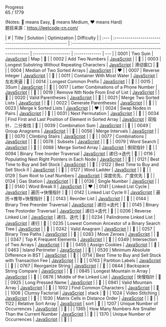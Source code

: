 <!--
 * @Description:
 * @Author: Chelly
 * @Date: 2020-12-17 21:35:46
-->

Progress  
65 / 1779

(Notes: :green_heart: means Easy, :yellow_heart: means Medium, :heart: means Hard)  
题目来源：<https://leetcode-cn.com/>

| #    | Title                                                   | Solution                                                                                                                                | Optimization        | Difficulty     |
| :--- | :------------------------------------------------------ | :-------------------------------------------------------------------------------------------------------------------------------------- | :------------------ | :------------- | --- |
| 0001 | Two Sum                                                 | [JavaScript](https://github.com/Chellyyy/LeetCode/blob/master/problems/0001.two-sum.js)                                                 | Map                 | :green_heart:  |
| 0002 | Add Two Numbers                                         | [JavaScript](https://github.com/Chellyyy/LeetCode/blob/master/problems/0002.add-two-numbers.js)                                         |                     | :yellow_heart: |
| 0003 | Longest Substring Without Repeating Characters          | [JavaScript](https://github.com/Chellyyy/LeetCode/blob/master/problems/0003.longest-substring-without-repeating-characters.js)          | 滑动窗口            | :yellow_heart: |
| 0004 | Median of Two Sorted Arrays                             | [JavaScript](https://github.com/Chellyyy/LeetCode/blob/master/problems/0004.median-of-two-sorted-arrays.js)                             |                     | :heart:        |
| 0007 | Reverse Integer                                         | [JavaScript](https://github.com/Chellyyy/LeetCode/blob/master/problems/0007.reverse-integer.js)                                         |                     | :green_heart:  |
| 0011 | Container With Most Water                               | [JavaScript](https://github.com/Chellyyy/LeetCode/blob/master/problems/0011.container-with-most-water.js)                               | 左右夹逼            | :yellow_heart: |
| 0014 | Longest Common Prefix                                   | [JavaScript](https://github.com/Chellyyy/LeetCode/blob/master/problems/0014.longest-common-prefix.js)                                   |                     | :green_heart:  |
| 0015 | 3Sum                                                    | [JavaScript](https://github.com/Chellyyy/LeetCode/blob/master/problems/0015.3Sum.js)                                                    |                     | :yellow_heart: |
| 0017 | Letter Combinations of a Phone Number                   | [JavaScript](https://github.com/Chellyyy/LeetCode/blob/master/problems/0017.letter-combinations-of-a-phone-number.js)                   |                     | :yellow_heart: |
| 0019 | Remove Nth Node From End of List                        | [JavaScript](https://github.com/Chellyyy/LeetCode/blob/master/problems/0019.remove-nth-node-from-end-of-list.js)                        |                     | :yellow_heart: |
| 0020 | Valid Parentheses                                       | [JavaScript](https://github.com/Chellyyy/LeetCode/blob/master/problems/0020.valid-parentheses.js)                                       |                     | :green_heart:  |
| 0021 | Merge Two Sorted Lists                                  | [JavaScript](https://github.com/Chellyyy/LeetCode/blob/master/problems/0021.merge-two-sorted-lists.js)                                  |                     | :green_heart:  |
| 0022 | Generate Parentheses                                    | [JavaScript](https://github.com/Chellyyy/LeetCode/blob/master/problems/0022.generate-parentheses.js)                                    |                     | :yellow_heart: |
| 0023 | Merge k Sorted Lists                                    | [JavaScript](https://github.com/Chellyyy/LeetCode/blob/master/problems/0023.merge-k-sorted-lists.js)                                    |                     | :heart:        |
| 0024 | Swap Nodes in Pairs                                     | [JavaScript](https://github.com/Chellyyy/LeetCode/blob/master/problems/0024.swap-nodes-in-pairs.js)                                     |                     | :yellow_heart: |
| 0031 | Next Permutation                                        | [JavaScript](https://github.com/Chellyyy/LeetCode/blob/master/problems/0031.next-permutation.js)                                        |                     | :yellow_heart: |
| 0034 | Find First and Last Position of Element in Sorted Array | [JavaScript](https://github.com/Chellyyy/LeetCode/blob/master/problems/0034.find-first-and-last-position-of-element-in-sorted-array.js) | 双指针、二分查找    | :yellow_heart: |
| 0039 | Combination Sum                                         | [JavaScript](https://github.com/Chellyyy/LeetCode/blob/master/problems/0039.combination-sum.js)                                         |                     | :yellow_heart: |
| 0049 | Group Anagrams                                          | [JavaScript](https://github.com/Chellyyy/LeetCode/blob/master/problems/0049.group-anagrams.js)                                          |                     | :yellow_heart: |
| 0056 | Merge Intervals                                         | [JavaScript](https://github.com/Chellyyy/LeetCode/blob/master/problems/0056.merge-intervals.js)                                         |                     | :yellow_heart: |
| 0070 | Climbing Stairs                                         | [JavaScript](https://github.com/Chellyyy/LeetCode/blob/master/problems/0070.climbing-stairs.js)                                         |                     | :green_heart:  |
| 0077 | Combinations                                            | [JavaScript](https://github.com/Chellyyy/LeetCode/blob/master/problems/0077.combinations.js)                                            |                     | :yellow_heart: |
| 0078 | Subsets                                                 | [JavaScript](https://github.com/Chellyyy/LeetCode/blob/master/problems/0078.subsets.js)                                                 |                     | :yellow_heart: |
| 0079 | Word Search                                             | [JavaScript](https://github.com/Chellyyy/LeetCode/blob/master/problems/0079.word-search.js)                                             |                     | :yellow_heart: |
| 0088 | Merge Sorted Array                                      | [JavaScript](https://github.com/Chellyyy/LeetCode/blob/master/problems/0088.merge-sorted-array.js)                                      | 倒双指针            | :green_heart:  |
| 0094 | Binary Tree Inorder Traversal                           | [JavaScript](https://github.com/Chellyyy/LeetCode/blob/master/problems/0094.binary-tree-inorder-traversal.js)                           | 递归->迭代          | :yellow_heart: |
| 0116 | Populating Next Right Pointers in Each Node             | [JavaScript](https://github.com/Chellyyy/LeetCode/blob/master/problems/0116.populating-next-right-pointers-in-each-node.js)             |                     | :yellow_heart: |
| 0121 | Best Time to Buy and Sell Stock                         | [JavaScript](https://github.com/Chellyyy/LeetCode/blob/master/problems/0121.best-time-to-buy-and-sell-stock.js)                         |                     | :green_heart:  |
| 0122 | Best Time to Buy and Sell Stock II                      | [JavaScript](https://github.com/Chellyyy/LeetCode/blob/master/problems/0122.best-time-to-buy-and-sell-stock-ii.js)                      |                     | :green_heart:  |
| 0127 | Word Ladder                                             | [JavaScript](https://github.com/Chellyyy/LeetCode/blob/master/problems/0127.word-ladder.js)                                             |                     | :yellow_heart: |
| 0129 | Sum Root to Leaf Numbers                                | [JavaScript](https://github.com/Chellyyy/LeetCode/blob/master/problems/0129.-sum-root-to-leaf-numbers.js)                               | 深度优先、广度优先  | :yellow_heart: |
| 0134 | Gas Station                                             | [JavaScript](https://github.com/Chellyyy/LeetCode/blob/master/problems/0134.gas-station.js)                                             |                     | :yellow_heart: |
| 0136 | Single Number                                           | [JavaScript](https://github.com/Chellyyy/LeetCode/blob/master/problems/0136.single-number.js)                                           |                     | :green_heart:  |
| 0140 | Word Break II                                           | [JavaScript](https://github.com/Chellyyy/LeetCode/blob/master/problems/0140.word-break-II.js)                                           |                     | :heart:        |
| 0141 | Linked List Cycle                                       | [JavaScript](https://github.com/Chellyyy/LeetCode/blob/master/problems/0141.linked-list-cycle.js)                                       | 遍历->快慢指针      | :green_heart:  |
| 0142 | Linked List Cycle II                                    | [JavaScript](https://github.com/Chellyyy/LeetCode/blob/master/problems/0142.linked-list-cycle-II.js)                                    | 遍历->推导+快慢指针 | :yellow_heart: |
| 0143 | Reorder List                                            | [JavaScript](https://github.com/Chellyyy/LeetCode/blob/master/problems/0143.reorder-list.js)                                            |                     | :yellow_heart: |
| 0144 | Binary Tree Preorder Traversal                          | [JavaScript](https://github.com/Chellyyy/LeetCode/blob/master/problems/0144.binary-tree-preorder-traversal.js)                          | 递归->迭代          | :yellow_heart: |
| 0145 | Binary Tree Postorder Traversal                         | [JavaScript](https://github.com/Chellyyy/LeetCode/blob/master/problems/0145.binary-tree-postorder-traversal.js)                         | 递归->迭代          | :yellow_heart: |
| 0206 | Reverse Linked List                                     | [JavaScript](https://github.com/Chellyyy/LeetCode/blob/master/problems/0206.reverse-linked-list.js)                                     | 递归、迭代          | :green_heart:  |
| 0234 | Palindrome Linked List                                  | [JavaScript](https://github.com/Chellyyy/LeetCode/blob/master/problems/0234.palindrome-linked-list.js)                                  | 递归                | :green_heart:  |
| 0235 | Lowest Common Ancestor of a Binary Search Tree          | [JavaScript](https://github.com/Chellyyy/LeetCode/blob/master/problems/0235.lowest-common-ancestor-of-a-binary-search-tree.js)          |                     | :green_heart:  |
| 0242 | Valid Anagram                                           | [JavaScript](https://github.com/Chellyyy/LeetCode/blob/master/problems/0242.valid-anagram.js)                                           |                     | :green_heart:  |
| 0257 | Binary Tree Paths                                       | [JavaScript](https://github.com/Chellyyy/LeetCode/blob/master/problems/0257.binary-tree-paths.js)                                       |                     | :green_heart:  |
| 0283 | Move Zeroes                                             | [JavaScript](https://github.com/Chellyyy/LeetCode/blob/master/problems/0283.move-zeroes.js)                                             |                     | :green_heart:  |
| 0347 | Top K Frequent Elements                                 | [JavaScript](https://github.com/Chellyyy/LeetCode/blob/master/problems/0347.top-k-frequent-elements.js)                                 |                     | :yellow_heart: |
| 0349 | Intersection of Two Arrays                              | [JavaScript](https://github.com/Chellyyy/LeetCode/blob/master/problems/0394.intersection-of-two-arrays.js)                              |                     | :green_heart:  |
| 0455 | Assign Cookies                                          | [JavaScript](https://github.com/Chellyyy/LeetCode/blob/master/problems/0455.assign-cookies.js)                                          |                     | :green_heart:  |
| 0463 | Island Perimeter                                        | [JavaScript](https://github.com/Chellyyy/LeetCode/blob/master/problems/0463.island-perimeter.js)                                        |                     | :green_heart:  |
| 0530 | Minimum Absolute Difference in BST                      | [JavaScript](https://github.com/Chellyyy/LeetCode/blob/master/problems/0530.minimum-absolute-difference-in-bst.js)                      |                     | :yellow_heart: |
| 0714 | Best Time to Buy and Sell Stock with Transaction Fee    | [JavaScript](https://github.com/Chellyyy/LeetCode/blob/master/problems/0714.best-time-to-buy-and-sell-stock-with-transaction-fee.js)    |                     | :yellow_heart: |
| 0763 | Partition Labels                                        | [JavaScript](https://github.com/Chellyyy/LeetCode/blob/master/problems/0763.partition-labels.js)                                        |                     | :yellow_heart: |
| 0767 | Reorganize String                                       | [JavaScript](https://github.com/Chellyyy/LeetCode/blob/master/problems/0767.reorganize-string.js)                                       |                     | :yellow_heart: |
| 0844 | Backspace String Compare                                | [JavaScript](https://github.com/Chellyyy/LeetCode/blob/master/problems/0844.backspace-string-compare.js)                                |                     | :green_heart:  |
| 0845 | Longest Mountain in Array                               | [JavaScript](https://github.com/Chellyyy/LeetCode/blob/master/problems/0845.longest-mountain-in-array.js)                               |                     | :yellow_heart: |
| 0876 | Middle of the Linked List                               | [JavaScript](https://github.com/Chellyyy/LeetCode/blob/master/problems/0876.middle-of-the-linked-list.js)                               | 快慢指针            | :green_heart:  |
| 0925 | Long Pressed Name                                       | [JavaScript](https://github.com/Chellyyy/LeetCode/blob/master/problems/0925.long-pressed-name.js)                                       |                     | :green_heart:  |
| 0941 | Valid Mountain Array                                    | [JavaScript](https://github.com/Chellyyy/LeetCode/blob/master/problems/0941.valid-mountain-array.js)                                    |                     | :green_heart:  |
| 1002 | Find Common Characters                                  | [JavaScript](https://github.com/Chellyyy/LeetCode/blob/master/problems/1002.find-common-characters.js)                                  |                     | :yellow_heart: |
| 1006 | Clumsy Factorial                                        | [JavaScript](https://github.com/Chellyyy/LeetCode/blob/master/problems/1006.clumsy-facorial.js)                                         | stack               | :yellow_heart: |
| 1024 | Video Stitching                                         | [JavaScript](https://github.com/Chellyyy/LeetCode/blob/master/problems/1024.video-stitching.js)                                         |                     | :yellow_heart: |
| 1030 | Matrix Cells in Distance Order                          | [JavaScript](https://github.com/Chellyyy/LeetCode/blob/master/problems/1030/matrix-cells-in-distance-order.js)                          |                     | :green_heart:  |
| 1122 | Relative Sort Array                                     | [JavaScript](https://github.com/Chellyyy/LeetCode/blob/master/problems/1122.relative-sort-array.js)                                     | sort                | :green_heart:  |
| 1207 | Unique Number of Occurrences                            | [JavaScript](https://github.com/Chellyyy/LeetCode/blob/master/problems/1207.unique-number-of-occurrences.js)                            |                     | :green_heart:  |     |
| 1365 | How Many Numbers Are Smaller Than the Current Number    | [JavaScript](https://github.com/Chellyyy/LeetCode/blob/master/problems/1365.how-many-numbers-are-smaller-than-the-current-number.js)    |                     | :green_heart:  |
| 1370 | Unique Number of Occurrences                            | [JavaScript](https://github.com/Chellyyy/LeetCode/blob/master/problems/1370.increasing-decreasing-string.js)                            |                     | :green_heart:  |     |
